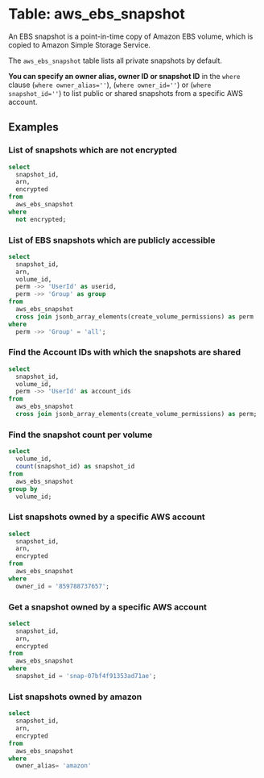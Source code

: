 # Table: aws_ebs_snapshot

An EBS snapshot is a point-in-time copy of Amazon EBS volume, which is copied to Amazon Simple Storage Service.

The `aws_ebs_snapshot` table lists all private snapshots by default.

**You can specify an owner alias, owner ID or snapshot ID** in the `where` clause (`where owner_alias=''`), (`where owner_id=''`) or (`where snapshot_id=''`) to list public or shared snapshots from a specific AWS account.

## Examples

### List of snapshots which are not encrypted

```sql
select
  snapshot_id,
  arn,
  encrypted
from
  aws_ebs_snapshot
where
  not encrypted;
```

### List of EBS snapshots which are publicly accessible

```sql
select
  snapshot_id,
  arn,
  volume_id,
  perm ->> 'UserId' as userid,
  perm ->> 'Group' as group
from
  aws_ebs_snapshot
  cross join jsonb_array_elements(create_volume_permissions) as perm
where
  perm ->> 'Group' = 'all';
```

### Find the Account IDs with which the snapshots are shared

```sql
select
  snapshot_id,
  volume_id,
  perm ->> 'UserId' as account_ids
from
  aws_ebs_snapshot
  cross join jsonb_array_elements(create_volume_permissions) as perm;
```

### Find the snapshot count per volume

```sql
select
  volume_id,
  count(snapshot_id) as snapshot_id
from
  aws_ebs_snapshot
group by
  volume_id;
```

### List snapshots owned by a specific AWS account

```sql
select
  snapshot_id,
  arn,
  encrypted
from
  aws_ebs_snapshot
where
  owner_id = '859788737657';
```

### Get a snapshot owned by a specific AWS account

```sql
select
  snapshot_id,
  arn,
  encrypted
from
  aws_ebs_snapshot
where
  snapshot_id = 'snap-07bf4f91353ad71ae';
```

### List snapshots owned by amazon

```sql
select
  snapshot_id,
  arn,
  encrypted
from
  aws_ebs_snapshot
where
  owner_alias= 'amazon'
```